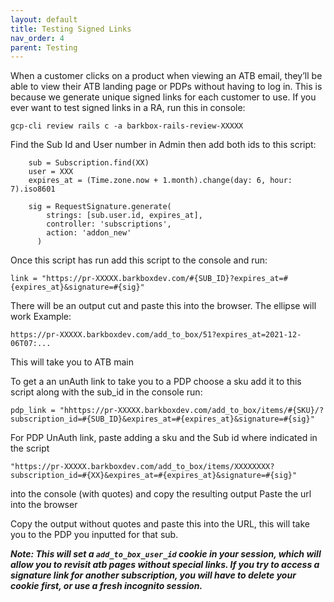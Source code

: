 ```yaml
---
layout: default
title: Testing Signed Links
nav_order: 4
parent: Testing
---
```


When a customer clicks on a product when viewing an ATB email, they’ll be able to view their ATB landing page or PDPs without having to log in. This is because we generate unique signed links for each customer to use. If you ever want to test signed links in a RA, run this in console:

````
gcp-cli review rails c -a barkbox-rails-review-XXXXX
````

Find the Sub Id and User number in Admin then add both ids to this script:

````
    sub = Subscription.find(XX)
    user = XXX 
    expires_at = (Time.zone.now + 1.month).change(day: 6, hour: 7).iso8601
    
    sig = RequestSignature.generate(
        strings: [sub.user.id, expires_at],
        controller: 'subscriptions',
        action: 'addon_new'
      )
````

Once this script has run add this script to the console and run:

`link = "https://pr-XXXXX.barkboxdev.com/#{SUB_ID}?expires_at=#{expires_at}&signature=#{sig}"`

There will be an output cut and paste this into the browser.  The ellipse will work
Example:  

`https://pr-XXXXX.barkboxdev.com/add_to_box/51?expires_at=2021-12-06T07:...`

This will take you to ATB main

To get a an unAuth link to take you to a PDP choose a sku add it to this script along with the sub_id in the console run:

`pdp_link = "hhttps://pr-XXXXX.barkboxdev.com/add_to_box/items/#{SKU}/?subscription_id=#{SUB_ID}&expires_at=#{expires_at}&signature=#{sig}"`


For PDP UnAuth link, paste adding a sku and the Sub id where indicated in the script

`"https://pr-XXXXX.barkboxdev.com/add_to_box/items/XXXXXXXX?subscription_id=#{XX}&expires_at=#{expires_at}&signature=#{sig}"`

into the console (with quotes) and copy the resulting output Paste the url into the browser

Copy the output without quotes and paste this into the URL, this will take you to the PDP you inputted for that sub.

***Note: This will set a `add_to_box_user_id` cookie in your session, which will allow you to revisit atb pages without special links. If you try to access a signature link for another subscription, you will have to delete your cookie first, or use a fresh incognito session.***
